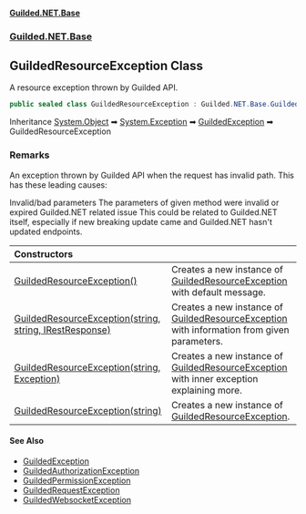 
#### [Guilded.NET.Base](Guilded_NET_Base 'Guilded_NET_Base')
### [Guilded.NET.Base](Guilded_NET_Base#Guilded_NET_Base 'Guilded.NET.Base')
## GuildedResourceException Class
A resource exception thrown by Guilded API.  
```csharp
public sealed class GuildedResourceException : Guilded.NET.Base.GuildedException
```

Inheritance [System.Object](https://docs.microsoft.com/en-us/dotnet/api/System.Object 'System.Object') &#x27A1; [System.Exception](https://docs.microsoft.com/en-us/dotnet/api/System.Exception 'System.Exception') &#x27A1; [GuildedException](GuildedException 'Guilded.NET.Base.GuildedException') &#x27A1; GuildedResourceException  
### Remarks
An exception thrown by Guilded API when the request has invalid path. This has these leading causes:

<list type="bullet">  
  <item>  
    <term>Invalid/bad parameters</term>  
    <description>The parameters of given method were invalid or expired</description>  
  </item>  
  <item>  
    <term>Guilded.NET related issue</term>  
    <description>This could be related to Guilded.NET itself, especially if new breaking  
        update came and Guilded.NET hasn't updated endpoints.</description>  
  </item>  
</list>

| Constructors | |
| :--- | :--- |
| [GuildedResourceException()](GuildedResourceException_GuildedResourceException() 'Guilded.NET.Base.GuildedResourceException.GuildedResourceException()') | Creates a new instance of [GuildedResourceException](GuildedResourceException 'Guilded.NET.Base.GuildedResourceException') with default message.<br/> |
| [GuildedResourceException(string, string, IRestResponse)](GuildedResourceException_GuildedResourceException(string_string_IRestResponse) 'Guilded.NET.Base.GuildedResourceException.GuildedResourceException(string, string, IRestResponse)') | Creates a new instance of [GuildedResourceException](GuildedResourceException 'Guilded.NET.Base.GuildedResourceException') with information from given parameters.<br/> |
| [GuildedResourceException(string, Exception)](GuildedResourceException_GuildedResourceException(string_Exception) 'Guilded.NET.Base.GuildedResourceException.GuildedResourceException(string, System.Exception)') | Creates a new instance of [GuildedResourceException](GuildedResourceException 'Guilded.NET.Base.GuildedResourceException') with inner exception explaining more.<br/> |
| [GuildedResourceException(string)](GuildedResourceException_GuildedResourceException(string) 'Guilded.NET.Base.GuildedResourceException.GuildedResourceException(string)') | Creates a new instance of [GuildedResourceException](GuildedResourceException 'Guilded.NET.Base.GuildedResourceException').<br/> |

#### See Also
- [GuildedException](GuildedException 'Guilded.NET.Base.GuildedException')
- [GuildedAuthorizationException](GuildedAuthorizationException 'Guilded.NET.Base.GuildedAuthorizationException')
- [GuildedPermissionException](GuildedPermissionException 'Guilded.NET.Base.GuildedPermissionException')
- [GuildedRequestException](GuildedRequestException 'Guilded.NET.Base.GuildedRequestException')
- [GuildedWebsocketException](GuildedWebsocketException 'Guilded.NET.Base.GuildedWebsocketException')
